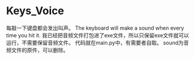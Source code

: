 # Keys_Voice
每敲一下键盘都会发出叫声。
The keyboard will make a sound when every time you hit it.
我已经把音频文件打包进了exe文件，所以只保留exe文件就可以运行，不需要保留音频文件。
代码就在main.py中，有需要者自取。
sound为音频文件的原件，可以删除。
